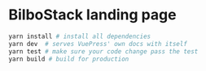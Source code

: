 # BilboStack landing page
```bash
yarn install # install all dependencies
yarn dev  # serves VuePress' own docs with itself
yarn test # make sure your code change pass the test
yarn build # build for production
```